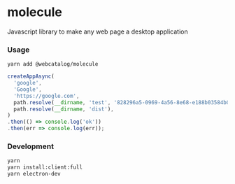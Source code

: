 # molecule
Javascript library to make any web page a desktop application

### Usage
```
yarn add @webcatalog/molecule
```

```js
createAppAsync(
  'google',
  'Google',
  'https://google.com',
  path.resolve(__dirname, 'test', '828296a5-0969-4a56-8e68-e188b03584b0.icns'),
  path.resolve(__dirname, 'dist'),
)
.then(() => console.log('ok'))
.then(err => console.log(err));
```

### Development
```bash
yarn
yarn install:client:full
yarn electron-dev
```
